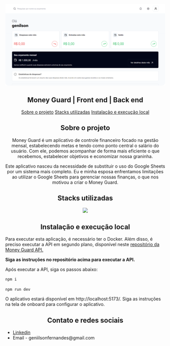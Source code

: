 <img src="ui_02.png">

<h2 align="center">Money Guard | Front end | Back end</h1>

  <p align="center" id="menu">
    <a href="#sobre-o-projeto">Sobre o projeto</a>
    <a href="#stacks-utilizadas">Stacks utilizadas</a>
    <a href="#instalação-e-execução-local">Instalação e execução local</a>
  </p>

  <h2 align="center" id="sobre-o-projeto">Sobre o projeto</h2>

  <p align="center">
    Money Guard é um aplicativo de controle financeiro focado na gestão mensal, estabelecendo metas e tendo como ponto central o salário do usuário. Com ele, podemos acompanhar de forma mais eficiente o que recebemos, estabelecer objetivos e economizar nossa graninha.
  <p>
 <p align="center">
  Este aplicativo nasceu da necessidade de substituir o uso do Google Sheets por um sistema mais completo. Eu e minha esposa enfrentamos limitações ao utilizar o Google Sheets para gerenciar nossas finanças, o que nos motivou a criar o Money Guard. 
</p>
  <h2 align="center" id="stacks-utilizadas">Stacks utilizadas</h2>
<p align="center">
  <a href="https://skillicons.dev">
    <img src="https://skillicons.dev/icons?i=git,docker,ts,netlify,nodejs,postgres,prisma,react,redux,supabase,tailwind,figma" />
  </a>
</p>




  <h2 id="instalação-e-execução-local" align="center"> Instalação e execução local </h2>
  
  <p>
  Para executar esta aplicação, é necessário ter o Docker. Além disso, é preciso executar a API em segundo plano, disponível neste 
     <a href="https://github.com/geniilsonfernandes/moneyguard-api">repositório da Money Guard API.</a>

  <b>Siga as instruções no repositório acima para executar a API.</b>
  </p>
  

  <p>
Após executar a API, siga os passos abaixo:
  </p>
  
  
  ```
  npm i

  npm run dev 

  ```

 <p>
O aplicativo estará disponível em http://localhost:5173/. Siga as instruções na tela de onboard para configurar o aplicativo.
  </p>
  
  

<h2 align="center">Contato e redes sociais</h2>
  <ul>
    <li>
      <a href="https://www.linkedin.com/in/genilson-fernandes">Linkedin</a>
    </li>
    <li>
      Email - geniilsonfernandes@gmail.com
    </li>
  </ul>
